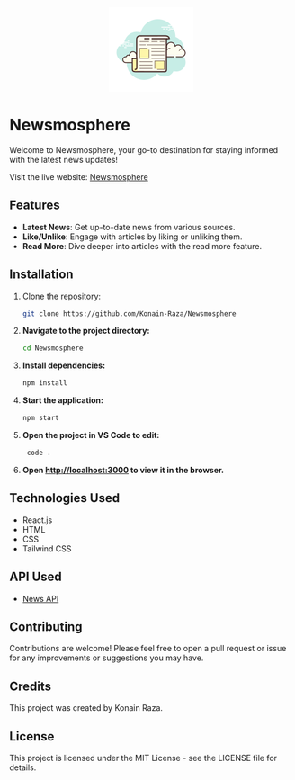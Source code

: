 <div align="center">
  <img src="./icon.png" alt="Project Icon" width="150" height="150">
</div>

# Newsmosphere

Welcome to Newsmosphere, your go-to destination for staying informed with the latest news updates!

Visit the live website: [Newsmosphere](https://newsmosphere.netlify.app)

## Features

- **Latest News**: Get up-to-date news from various sources.
- **Like/Unlike**: Engage with articles by liking or unliking them.
- **Read More**: Dive deeper into articles with the read more feature.


## Installation

1. Clone the repository:

   ```bash
   git clone https://github.com/Konain-Raza/Newsmosphere

2. **Navigate to the project directory:**
    ```bash
    cd Newsmosphere
    ```

3. **Install dependencies:**
    ```bash
    npm install
    ```

4. **Start the application:**
    ```bash
    npm start
    ```
5. **Open the project in VS Code to edit:**
   ```bash
    code .
    ```

6. **Open [http://localhost:3000](http://localhost:3000) to view it in the browser.**


## Technologies Used
- React.js
- HTML
- CSS
- Tailwind CSS

## API Used
- [News API](https://newsapi.org/)

## Contributing

Contributions are welcome! Please feel free to open a pull request or issue for any improvements or suggestions you may have.

## Credits

This project was created by Konain Raza.

## License

This project is licensed under the MIT License - see the LICENSE file for details.

